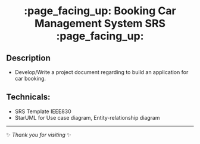 <h1 align="center">:page_facing_up: Booking Car Management System SRS :page_facing_up:</h1>

## Description
- Develop/Write a project document regarding to build an application for car booking.

## Technicals:
- SRS Template IEEE830
- StarUML for Use case diagram, Entity-relationship diagram

***

✨ *Thank you for visiting* ✨
